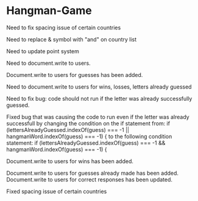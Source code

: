 # Hangman-Game
Need to fix spacing issue of certain countries

Need to replace & symbol with "and" on country list 

Need to update point system 

Need to document.write to users.

Document.write to users for guesses has been added.

Need to document.write to users for wins, losses, letters already guessed

Need to fix bug: code should not run if the letter was already successfully guessed.

Fixed bug that was causing the code to run even if the letter was already successfull by changing the condition on the if statement from:
if (lettersAlreadyGuessed.indexOf(guess) === -1 || hangmanWord.indexOf(guess) === -1) {
to the following condition statement:
if (lettersAlreadyGuessed.indexOf(guess) === -1 && hangmanWord.indexOf(guess) === -1) {

Document.write to users for wins has been added.

Document.write to users for guesses already made has been added.
Document.write to users for correct responses has been updated. 

Fixed spacing issue of certain countries